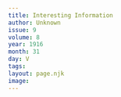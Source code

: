```yaml
---
title: Interesting Information
author: Unknown
issue: 9
volume: 8
year: 1916
month: 31
day: V
tags:
layout: page.njk
image:
---
```



